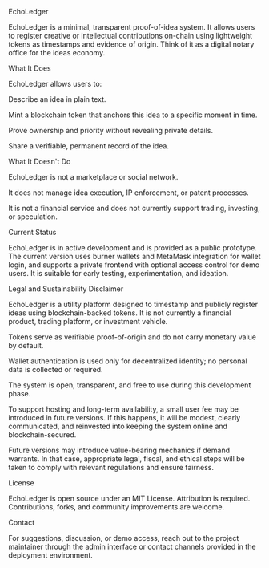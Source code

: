 EchoLedger

EchoLedger is a minimal, transparent proof-of-idea system. It allows users to register creative or intellectual contributions on-chain using lightweight tokens as timestamps and evidence of origin. Think of it as a digital notary office for the ideas economy.

What It Does

EchoLedger allows users to:

Describe an idea in plain text.

Mint a blockchain token that anchors this idea to a specific moment in time.

Prove ownership and priority without revealing private details.

Share a verifiable, permanent record of the idea.


What It Doesn't Do

EchoLedger is not a marketplace or social network.

It does not manage idea execution, IP enforcement, or patent processes.

It is not a financial service and does not currently support trading, investing, or speculation.


Current Status

EchoLedger is in active development and is provided as a public prototype. The current version uses burner wallets and MetaMask integration for wallet login, and supports a private frontend with optional access control for demo users. It is suitable for early testing, experimentation, and ideation.

Legal and Sustainability Disclaimer

EchoLedger is a utility platform designed to timestamp and publicly register ideas using blockchain-backed tokens. It is not currently a financial product, trading platform, or investment vehicle.

Tokens serve as verifiable proof-of-origin and do not carry monetary value by default.

Wallet authentication is used only for decentralized identity; no personal data is collected or required.

The system is open, transparent, and free to use during this development phase.


To support hosting and long-term availability, a small user fee may be introduced in future versions. If this happens, it will be modest, clearly communicated, and reinvested into keeping the system online and blockchain-secured.

Future versions may introduce value-bearing mechanics if demand warrants. In that case, appropriate legal, fiscal, and ethical steps will be taken to comply with relevant regulations and ensure fairness.

License

EchoLedger is open source under an MIT License. Attribution is required. Contributions, forks, and community improvements are welcome.

Contact

For suggestions, discussion, or demo access, reach out to the project maintainer through the admin interface or contact channels provided in the deployment environment.